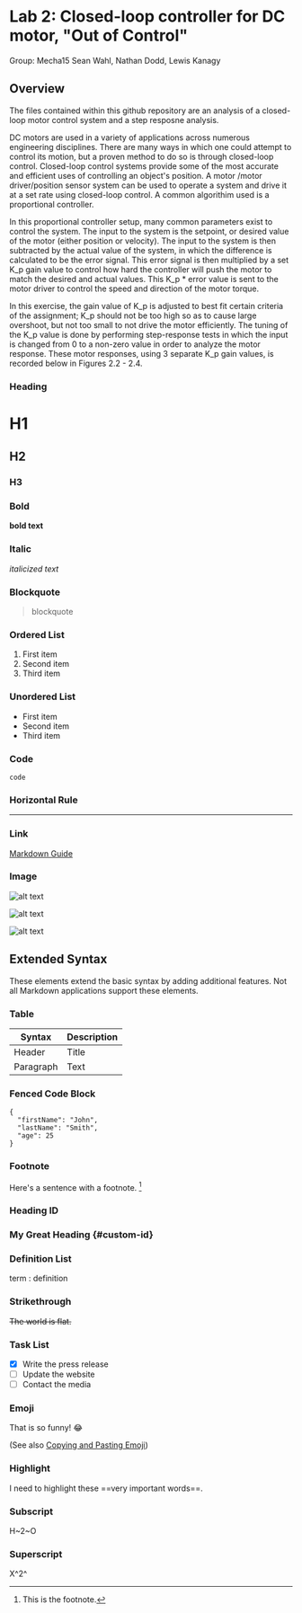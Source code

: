 # Lab 2: Closed-loop controller for DC motor, "Out of Control"

Group: Mecha15
Sean Wahl, Nathan Dodd, Lewis Kanagy

## Overview

The files contained within this github repository are an analysis of a closed-loop motor control system and a step resposne analysis.

DC motors are used in a variety of applications across numerous engineering disciplines. There are many ways in which one could attempt to control its motion, but
a proven method to do so is through closed-loop control. Closed-loop control systems provide some of the most accurate and efficient uses of controlling an object's position.
A motor /motor driver/position sensor system can be used to operate a system and drive it at a set rate using closed-loop control. A common algorithim used is a proportional controller. 

In this proportional controller setup, many common parameters exist to control the system. The input to the system is the setpoint, or desired value of the motor (either position or velocity). 
The input to the system is then subtracted by the actual value of the system, in which the difference is calculated to be the error signal. This error signal is then multiplied by a set
K_p gain value to control how hard the controller will push the motor to match the desired and actual values. This K_p * error value is sent to the motor driver to control the speed and 
direction of the motor torque. 

In this exercise, the gain value of K_p is adjusted to best fit certain criteria of the assignment; K_p should not be too high so as to cause large overshoot, but not too small to not 
drive the motor efficiently. The tuning of the K_p value is done by performing step-response tests in which the input is changed from 0 to a non-zero value in order to analyze the motor
response. These motor responses, using 3 separate K_p gain values, is recorded below in Figures 2.2 - 2.4.


### Heading

# H1
## H2
### H3

### Bold

**bold text**

### Italic

*italicized text*

### Blockquote

> blockquote

### Ordered List

1. First item
2. Second item
3. Third item

### Unordered List

- First item
- Second item
- Third item

### Code

`code`

### Horizontal Rule

---

### Link

[Markdown Guide](https://www.markdownguide.org)

### Image

![alt text](https://github.com/[SeanWahl]/[ME405_Lab2]/blob/[main]/plot%20images/.5.png?raw=true)

![alt text](https://github.com/[SeanWahl]/[ME405_Lab2]/blob/[main]/plot%20images/.5.png?raw=true)

![alt text](https://github.com/[SeanWahl]/[ME405_Lab2]/blob/[main]/plot%20images/.5.png?raw=true)

## Extended Syntax

These elements extend the basic syntax by adding additional features. Not all Markdown applications support these elements.

### Table

| Syntax | Description |
| ----------- | ----------- |
| Header | Title |
| Paragraph | Text |

### Fenced Code Block

```
{
  "firstName": "John",
  "lastName": "Smith",
  "age": 25
}
```

### Footnote

Here's a sentence with a footnote. [^1]

[^1]: This is the footnote.

### Heading ID

### My Great Heading {#custom-id}

### Definition List

term
: definition

### Strikethrough

~~The world is flat.~~

### Task List

- [x] Write the press release
- [ ] Update the website
- [ ] Contact the media

### Emoji

That is so funny! :joy:

(See also [Copying and Pasting Emoji](https://www.markdownguide.org/extended-syntax/#copying-and-pasting-emoji))

### Highlight

I need to highlight these ==very important words==.

### Subscript

H~2~O

### Superscript

X^2^